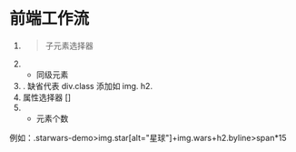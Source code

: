 # 前端工作流

1. > 子元素选择器
2. + 同级元素
3. . 缺省代表 div.class 添加如 img.  h2.
4. 属性选择器 []
5. * 元素个数

例如：.starwars-demo>img.star[alt="星球"]+img.wars+h2.byline>span*15
